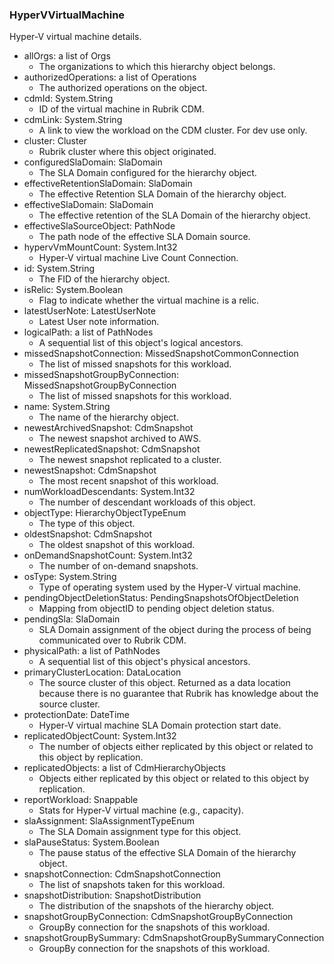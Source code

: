 ### HyperVVirtualMachine
Hyper-V virtual machine details.

- allOrgs: a list of Orgs
  - The organizations to which this hierarchy object belongs.
- authorizedOperations: a list of Operations
  - The authorized operations on the object.
- cdmId: System.String
  - ID of the virtual machine in Rubrik CDM.
- cdmLink: System.String
  - A link to view the workload on the CDM cluster. For dev use only.
- cluster: Cluster
  - Rubrik cluster where this object originated.
- configuredSlaDomain: SlaDomain
  - The SLA Domain configured for the hierarchy object.
- effectiveRetentionSlaDomain: SlaDomain
  - The effective Retention SLA Domain of the hierarchy object.
- effectiveSlaDomain: SlaDomain
  - The effective retention of the SLA Domain of the hierarchy object.
- effectiveSlaSourceObject: PathNode
  - The path node of the effective SLA Domain source.
- hypervVmMountCount: System.Int32
  - Hyper-V virtual machine Live Count Connection.
- id: System.String
  - The FID of the hierarchy object.
- isRelic: System.Boolean
  - Flag to indicate whether the virtual machine is a relic.
- latestUserNote: LatestUserNote
  - Latest User note information.
- logicalPath: a list of PathNodes
  - A sequential list of this object's logical ancestors.
- missedSnapshotConnection: MissedSnapshotCommonConnection
  - The list of missed snapshots for this workload.
- missedSnapshotGroupByConnection: MissedSnapshotGroupByConnection
  - The list of missed snapshots for this workload.
- name: System.String
  - The name of the hierarchy object.
- newestArchivedSnapshot: CdmSnapshot
  - The newest snapshot archived to AWS.
- newestReplicatedSnapshot: CdmSnapshot
  - The newest snapshot replicated to a cluster.
- newestSnapshot: CdmSnapshot
  - The most recent snapshot of this workload.
- numWorkloadDescendants: System.Int32
  - The number of descendant workloads of this object.
- objectType: HierarchyObjectTypeEnum
  - The type of this object.
- oldestSnapshot: CdmSnapshot
  - The oldest snapshot of this workload.
- onDemandSnapshotCount: System.Int32
  - The number of on-demand snapshots.
- osType: System.String
  - Type of operating system used by the Hyper-V virtual machine.
- pendingObjectDeletionStatus: PendingSnapshotsOfObjectDeletion
  - Mapping from objectID to pending object deletion status.
- pendingSla: SlaDomain
  - SLA Domain assignment of the object during the process of being communicated over to Rubrik CDM.
- physicalPath: a list of PathNodes
  - A sequential list of this object's physical ancestors.
- primaryClusterLocation: DataLocation
  - The source cluster of this object. Returned as a data location because there is no guarantee that Rubrik has knowledge about the source cluster.
- protectionDate: DateTime
  - Hyper-V virtual machine SLA Domain protection start date.
- replicatedObjectCount: System.Int32
  - The number of objects either replicated by this object or related to this object by replication.
- replicatedObjects: a list of CdmHierarchyObjects
  - Objects either replicated by this object or related to this object by replication.
- reportWorkload: Snappable
  - Stats for Hyper-V virtual machine (e.g., capacity).
- slaAssignment: SlaAssignmentTypeEnum
  - The SLA Domain assignment type for this object.
- slaPauseStatus: System.Boolean
  - The pause status of the effective SLA Domain of the hierarchy object.
- snapshotConnection: CdmSnapshotConnection
  - The list of snapshots taken for this workload.
- snapshotDistribution: SnapshotDistribution
  - The distribution of the snapshots of the hierarchy object.
- snapshotGroupByConnection: CdmSnapshotGroupByConnection
  - GroupBy connection for the snapshots of this workload.
- snapshotGroupBySummary: CdmSnapshotGroupBySummaryConnection
  - GroupBy connection for the snapshots of this workload.
